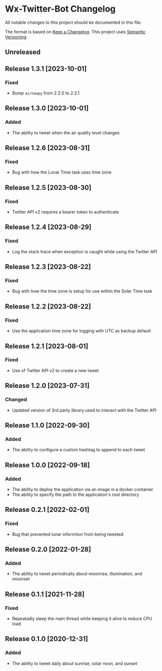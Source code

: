 # Wx-Twitter-Bot Changelog

All notable changes to this project should be documented in this file.

The format is based on [Keep a Changelog](https://keepachangelog.com/en/1.0.0/).
This project uses [Semantic Versioning](https://semver.org/spec/v2.0.0.html).

## Unreleased

## Release 1.3.1 [2023-10-01]
### Fixed
- Bump `airnowpy` from 2.2.0 to 2.2.1

## Release 1.3.0 [2023-10-01]
### Added
- The ability to tweet when the air quality level changes

## Release 1.2.6 [2023-08-31]
### Fixed
- Bug with how the Lunar Time task uses time zone

## Release 1.2.5 [2023-08-30]
### Fixed
- Twitter API v2 requires a bearer token to authenticate

## Release 1.2.4 [2023-08-29]
### Fixed
- Log the stack trace when exception is caught while using the Twitter API

## Release 1.2.3 [2023-08-22]
### Fixed
- Bug with how the time zone is setup for use within the Solar Time task

## Release 1.2.2 [2023-08-22]
### Fixed
- Use the application time zone for logging with UTC as backup default

## Release 1.2.1 [2023-08-01]
### Fixed
- Use of Twitter API v2 to create a new tweet

## Release 1.2.0 [2023-07-31]
### Changed
- Updated version of 3rd party library used to interact with the Twitter API

## Release 1.1.0 [2022-09-30]
### Added
- The ability to configure a custom hashtag to append to each tweet

## Release 1.0.0 [2022-09-18]
### Added
- The ability to deploy the application via an image in a docker container
- The ability to specify the path to the application's root directory

## Release 0.2.1 [2022-02-01]
### Fixed
- Bug that prevented lunar informtion from being tweeted

## Release 0.2.0 [2022-01-28]
### Added
- The ability to tweet periodically about moonrise, illumination, and moonset

## Release 0.1.1 [2021-11-28]
### Fixed
- Repeatadly sleep the main thread while keeping it alive to reduce CPU load

## Release 0.1.0 [2020-12-31]
### Added
- The ability to tweet daily about sunrise, solar noon, and sunset
